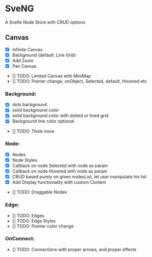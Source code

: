# SveNG
A Svelte Node Store with CRUD options

## Canvas

- [x] Infinite Canvas
- [x] Background (default: Line Grid)
- [x] Add Zoom
- [x] Pan Canvas
- [] TODO: Limited Canvas with MiniMap
- [] TODO: Pointer change, onObject, Selected, default, Hovered etc

### Background:

- [x] dots background
- [x] solid background color
- [x] solid background color with dotted or lined grid
- [x] Background line color optional
- [] TODO: Think more

### Node:

- [x] Nodes
- [x] Node Styles
- [x] Callback on node Selected with node as param
- [x] Callback on node Hovered with node as param
- [x] CRUD based purely on given nodesList, let user manipulate his list
- [x] Add Display functionality with custom Content
- [] TODO: Draggable Nodes

### Edge:

- [] TODO: Edges
- [] TODO: Edge Styles
- [] TODO: Pointer color change


### OnConnect:

- [] TODO: Connections with proper arrows, and proper effects